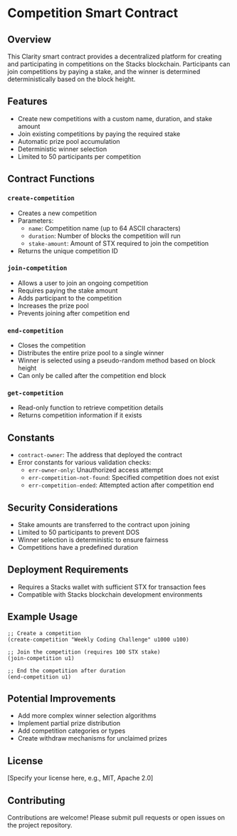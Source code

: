 # Competition Smart Contract

## Overview

This Clarity smart contract provides a decentralized platform for creating and participating in competitions on the Stacks blockchain. Participants can join competitions by paying a stake, and the winner is determined deterministically based on the block height.

## Features

- Create new competitions with a custom name, duration, and stake amount
- Join existing competitions by paying the required stake
- Automatic prize pool accumulation
- Deterministic winner selection
- Limited to 50 participants per competition

## Contract Functions

### `create-competition`
- Creates a new competition
- Parameters:
    - `name`: Competition name (up to 64 ASCII characters)
    - `duration`: Number of blocks the competition will run
    - `stake-amount`: Amount of STX required to join the competition
- Returns the unique competition ID

### `join-competition`
- Allows a user to join an ongoing competition
- Requires paying the stake amount
- Adds participant to the competition
- Increases the prize pool
- Prevents joining after competition end

### `end-competition`
- Closes the competition
- Distributes the entire prize pool to a single winner
- Winner is selected using a pseudo-random method based on block height
- Can only be called after the competition end block

### `get-competition`
- Read-only function to retrieve competition details
- Returns competition information if it exists

## Constants

- `contract-owner`: The address that deployed the contract
- Error constants for various validation checks:
    - `err-owner-only`: Unauthorized access attempt
    - `err-competition-not-found`: Specified competition does not exist
    - `err-competition-ended`: Attempted action after competition end

## Security Considerations

- Stake amounts are transferred to the contract upon joining
- Limited to 50 participants to prevent DOS
- Winner selection is deterministic to ensure fairness
- Competitions have a predefined duration

## Deployment Requirements

- Requires a Stacks wallet with sufficient STX for transaction fees
- Compatible with Stacks blockchain development environments

## Example Usage

```clarity
;; Create a competition
(create-competition "Weekly Coding Challenge" u1000 u100)

;; Join the competition (requires 100 STX stake)
(join-competition u1)

;; End the competition after duration
(end-competition u1)
```

## Potential Improvements

- Add more complex winner selection algorithms
- Implement partial prize distribution
- Add competition categories or types
- Create withdraw mechanisms for unclaimed prizes

## License

[Specify your license here, e.g., MIT, Apache 2.0]

## Contributing

Contributions are welcome! Please submit pull requests or open issues on the project repository.
